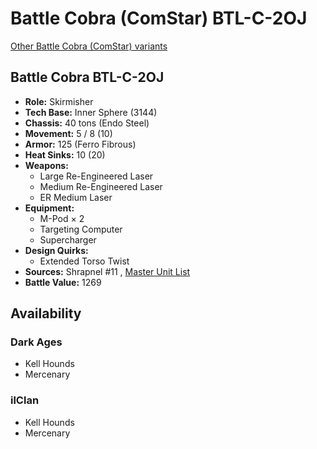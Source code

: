 # Battle Cobra (ComStar) BTL-C-2OJ 

[Other Battle Cobra (ComStar) variants](../battle_cobra_comstar.md) 

## Battle Cobra BTL-C-2OJ 

- **Role:** Skirmisher 
- **Tech Base:** Inner Sphere (3144) 
- **Chassis:** 40 tons (Endo Steel) 
- **Movement:** 5 / 8 (10) 
- **Armor:** 125 (Ferro Fibrous) 
- **Heat Sinks:** 10 (20) 
- **Weapons:** 
  - Large Re-Engineered Laser 
  - Medium Re-Engineered Laser 
  - ER Medium Laser 
- **Equipment:** 
  - M-Pod × 2 
  - Targeting Computer 
  - Supercharger 
- **Design Quirks:** 
  - Extended Torso Twist 
- **Sources:** Shrapnel #11 , [Master Unit List](http://masterunitlist.info/Unit/Details/9495) 
- **Battle Value:** 1269 

## Availability 

### Dark Ages 

- Kell Hounds 
- Mercenary 

### ilClan 

- Kell Hounds 
- Mercenary 

